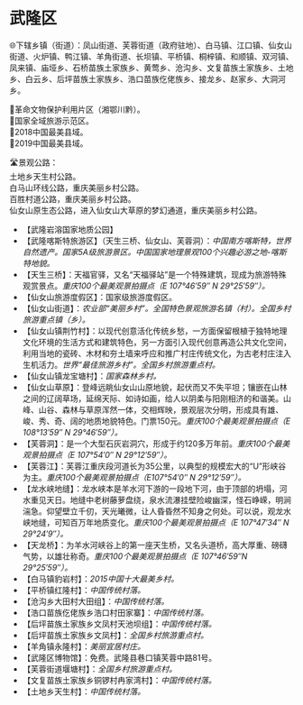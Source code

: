 # 武隆区  
🌐下辖乡镇（街道）：凤山街道、芙蓉街道（政府驻地）、白马镇、江口镇、仙女山街道、火炉镇、鸭江镇、羊角街道、长坝镇、平桥镇、桐梓镇、和顺镇、双河镇、凤来镇、庙垭乡、石桥苗族土家族乡、黄莺乡、沧沟乡、文复苗族土家族乡、土地乡、白云乡、后坪苗族土家族乡、浩口苗族仡佬族乡、接龙乡、赵家乡、大洞河乡。  
  
🚩革命文物保护利用片区（湘鄂川黔）。  
🚩国家全域旅游示范区。  
🏅2018中国最美县域。  
🏅2019中国最美县域。  
  
🛣️景观公路：  
土地乡天生村公路。  
白马山环线公路，重庆美丽乡村公路。  
百胜村道公路，重庆美丽乡村公路。  
仙女山原生态公路，进入仙女山大草原的梦幻通道，重庆美丽乡村公路。  
  
* 【武隆岩溶国家地质公园】
* 【武隆喀斯特旅游区】（天生三桥、仙女山、芙蓉洞）：*中国南方喀斯特，世界自然遗产。国家5A级旅游景区。中国国家地理景观100个兴趣必游之地-喀斯特地貌。*
* 【天生三桥】：天福官驿，又名“天福驿站”是一个特殊建筑，现成为旅游特殊观赏景点。*重庆100个最美观景拍摄点（E 107°46′59″ N 29°25′59″）。*  
* 【仙女山旅游度假区】：国家级旅游度假区。
* 【仙女山街道】：*农业部“美丽乡村”。全国特色景观旅游名镇（村）。全国乡村旅游重点镇（乡）。*
* 【仙女山镇荆竹村】：以现代创意活化传统乡愁，一方面保留根植于独特地理文化环境的生活方式和建筑特色，另一方面引入现代创意再造公共文化空间，利用当地的瓷砖、木材和夯土墙来呼应和推广村庄传统文化，为古老村庄注入生机活力。*世界“最佳旅游乡村”。全国乡村旅游重点村。*
* 【仙女山镇龙宝塘村】：*国家森林乡村。*
* 【仙女山草原】：登峰远眺仙女山山原地貌，起伏而又不失平坦；镶嵌在山林之间的辽阔草场，延绵天际、如诗如画，给人以阴柔与阳刚相济的和谐美。山峰、山谷、森林与草原浑然一体，交相辉映，景观层次分明，形成具有雄、峻、秀、奇、阔的地质地貌特色。门票150元。*重庆100个最美观景拍摄点（E 108°13′59″ N 29°46′59″）。*
* 【芙蓉洞】：是一个大型石灰岩洞穴，形成于约120多万年前。*重庆100个最美观景拍摄点（E 107°54′0″ N 29°12′59″）。*
* 【芙蓉江】：芙蓉江重庆段河道长为35公里，以典型的规模宏大的“U”形峡谷为主。*重庆100个最美观景拍摄点（E107°54′0″ N 29°12′59″）。*
* 【龙水峡地缝】：龙水峡本是羊水河下游的一段地下河，由于顶部的坍塌，河水重见天日。地缝中老树藤萝盘绕，泉水流瀑挂壁险峻幽深，怪石峥嵘，明涧湍急。仰望壁立千仞，天光曦微，让人昏昏然不知身之何处。可以说，观龙水峡地缝，可知百万年地质变化。*重庆100个最美观景拍摄点（E 107°47′34″ N 29°24′9″）。*
* 【天龙桥】：为羊水河峡谷上的第一座天生桥，又名头道桥，高大厚重、磅礴气势，以雄壮称奇。*重庆100个最美观景拍摄点（E 107°46′59″N 29°25′59″）。*
* 【白马镇豹岩村】：*2015中国十大最美乡村。*
* 【平桥镇红隆村】：*中国传统村落。*
* 【沧沟乡大田村大田组】：*中国传统村落。*
* 【浩口苗族仡佬族乡浩口村田家寨】：*中国传统村落。*
* 【后坪苗族土家族乡文凤村天池坝组】：*中国传统村落。*
* 【后坪苗族土家族乡文凤村】：*全国乡村旅游重点村。*
* 【羊角镇永隆村】：*美丽宜居村庄。*
* 【武隆区博物馆】：免费。武隆县巷口镇芙蓉中路81号。
* 【芙蓉街道堰塘村】：*全国乡村旅游重点村。*
* 【文复苗族土家族乡铜锣村冉家湾村】：*中国传统村落。*  
* 【土地乡天生村】：*中国传统村落。*  
